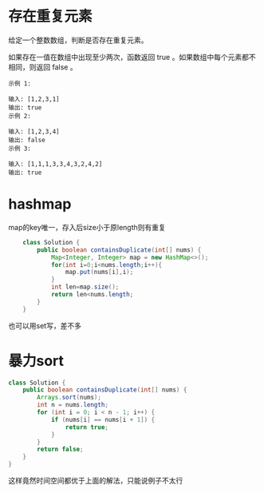 # 存在重复元素

给定一个整数数组，判断是否存在重复元素。

如果存在一值在数组中出现至少两次，函数返回 true 。如果数组中每个元素都不相同，则返回 false 。

 ```
示例 1:

输入: [1,2,3,1]
输出: true
示例 2:

输入: [1,2,3,4]
输出: false
示例 3:

输入: [1,1,1,3,3,4,3,2,4,2]
输出: true
 ```

# hashmap

map的key唯一，存入后size小于原length则有重复

```java
    class Solution {
        public boolean containsDuplicate(int[] nums) {
            Map<Integer, Integer> map = new HashMap<>();
            for(int i=0;i<nums.length;i++){
                map.put(nums[i],i);
            }
            int len=map.size();
            return len<nums.length;
        }
    }
```

也可以用set写，差不多

# 暴力sort

```java
class Solution {
    public boolean containsDuplicate(int[] nums) {
        Arrays.sort(nums);
        int n = nums.length;
        for (int i = 0; i < n - 1; i++) {
            if (nums[i] == nums[i + 1]) {
                return true;
            }
        }
        return false;
    }
}
```

这样竟然时间空间都优于上面的解法，只能说例子不太行